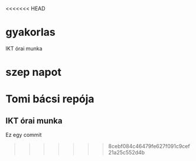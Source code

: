 <<<<<<< HEAD
# gyakorlas
IKT órai munka


szep napot
=======
# Tomi bácsi repója
## IKT órai munka

Ez egy commit
>>>>>>> 8cebf084c46479fe627f091c9cef21a25c552d4b
